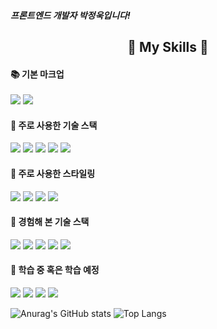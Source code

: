 ##### 프론트엔드 개발자 박정욱입니다!
 <div align="center">
 
  ## 🔧 My Skills 🔧
 </div>
 
 #### 📚 기본 마크업
 <img src="https://img.shields.io/badge/HTML-E34F26?style=for-the-badge&logo=html5&logoColor=ffffff"/> <img src="https://img.shields.io/badge/CSS-1572B6?style=for-the-badge&logo=css3&logoColor=ffffff"/> 
 
 #### 📖 주로 사용한 기술 스택
 <img src="https://img.shields.io/badge/JavaScript-F7DF1E?style=for-the-badge&logo=javascript&logoColor=000000"/> <img src="https://img.shields.io/badge/TypeScript-3178C6?style=for-the-badge&logo=typescript&logoColor=ffffff"/> <img src="https://img.shields.io/badge/React-61DAFB?style=for-the-badge&logo=react&logoColor=000000"/>
 <img src="https://img.shields.io/badge/Next.js-000000?style=for-the-badge&logo=nextdotjs&logoColor=ffffff"/> <img src="https://img.shields.io/badge/firebase-FFCA28?style=for-the-badge&logo=firebase&logoColor=000000"/> 
 
 #### 📖 주로 사용한 스타일링
 <img src="https://img.shields.io/badge/Styled Components-DB7093?style=for-the-badge&logo=styledcomponents&logoColor=ffffff"/> <img src="https://img.shields.io/badge/Tailwind CSS-06B6D4?style=for-the-badge&logo=tailwindcss&logoColor=ffffff"/> <img src="https://img.shields.io/badge/SCSS-CC6699?style=for-the-badge&logo=sass&logoColor=ffffff"/> <img src="https://img.shields.io/badge/Framer Motion-0055FF?style=for-the-badge&logo=framer&logoColor=ffffff"/>

 #### 📖 경험해 본 기술 스택
 <img src="https://img.shields.io/badge/Planet Scale-000000?style=for-the-badge&logo=planetscale&logoColor=ffffff"/> <img src="https://img.shields.io/badge/Prisma-2D3748?style=for-the-badge&logo=prisma&logoColor=ffffff"/> <img src="https://img.shields.io/badge/express.js-000000?style=for-the-badge&logo=express&logoColor=ffffff"/> <img src="https://img.shields.io/badge/EJS-B4CA65?style=for-the-badge&logo=ejs&logoColor=ffffff"/> <img src="https://img.shields.io/badge/AWS RDS-527FFF?style=for-the-badge&logo=amazonrds&logoColor=ffffff"/>
 
 #### 📔 학습 중 혹은 학습 예정
 <img src="https://img.shields.io/badge/Vue.js-4FC08D?style=for-the-badge&logo=vuedotjs&logoColor=ffffff"/> <img src="https://img.shields.io/badge/Nest.js-E0234E?style=for-the-badge&logo=nestjs&logoColor=ffffff"/> <img src="https://img.shields.io/badge/three.js-000000?style=for-the-badge&logo=threedotjs&logoColor=ffffff"/> <img src="https://img.shields.io/badge/Figma-F24E1E?style=for-the-badge&logo=figma&logoColor=ffffff"/> 

 
![Anurag's GitHub stats](https://github-readme-stats.vercel.app/api?username=jundemi&theme=react&show_icons=true)
![Top Langs](https://github-readme-stats.vercel.app/api/top-langs/?username=jundemi&layout=compact&theme=tokyonight)
